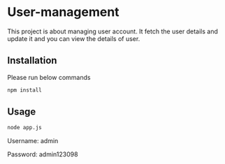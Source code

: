 # User-management

This project is about managing user account. It fetch the user details and update it and you can view the details of user.
 
## Installation

Please run below commands

```bash
npm install
```

## Usage

```bash
node app.js
```


Username: admin

Password: admin123098

